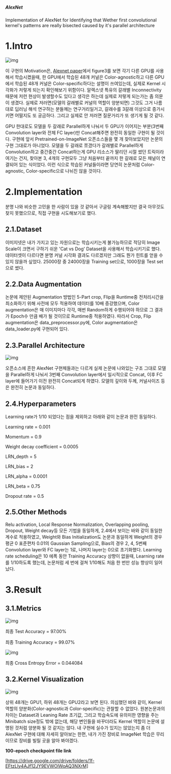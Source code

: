 ##### AlexNet
Implementation of AlexNet for Identifying that Wether first convolutional kernel's patterns are really bisected caused by it's parallel architecture

# 1.Intro
![img](./images/img.jpg)



이 구현의 Motivation은, [Alexnet paper](https://papers.nips.cc/paper/4824-imagenet-classification-with-deep-convolutional-neural-networks.pdf)에서 figure3를 보면 각기 다른 GPU를 사용해서 학습시켰을때, 한 GPU에서 학습된 48개 커널은 Color-agnostic하고 다른 GPU에서 학습된 48개 커널은 Color-specific하다는 설명이 쓰여있는데, 실제로 Kernel 시각화가 저렇게 되는지 확인해보기 위함이다. 알렉스넷 특유의 갈래별 Inconnectivity 때문에 저런 현상이 발생할수도 있다고 생각은 하는데 실제로 저렇게 되는가는 좀 의문이 생겼다. 실제로 저러면(모델의 갈래별로 커널의 역할이 양분되면) 그것도 그거 나름대로 딥러닝 해석 연구하는 분들께는 연구거리일거고, 갈래수를 3갈래 이상으로 증가시키면 어떨지도 또 궁금하다. 그리고 실제로 안 저러면 질문거리가 또 생기게 될 것 같다.


GPU 한대로도 모델을 두 갈래로 Parallel하게 나눠서 두 GPU가 이어지는 부분(3번째 Convolution layer와 전체 FC layer)만 Concat해주면 완전히 동일한 구현이 될 것이다. 
구현에 앞서 Pretrained-on-ImageNet 오픈소스들을 몇 개 찾아보았지만 논문의 구현 그대로가 아니었다. 모델을 두 갈래로 쪼갰다가 갈래별로 Parallel하게 Convolution하고 중간중간 Concat하는게 GPU 리소스가 딸리던 시절 썼던 트릭이라 여기는 건지, 찾아본 3, 4개의 구현모두 그냥 처음부터 끝까지 한 갈래로 모든 채널이 연결되어 있는 식이었다. 이런 식으로 학습된 커널들이라면 당연히 논문처럼 Color-agnostic, Color-specific으로 나뉘진 않을 것이다.



# 2.Implementation

분명 나와 비슷한 고민을 한 사람이 있을 것 같아서 구글링 계속해봤지만 결국 아무것도 찾지 못했으므로, 직접 구현을 시도해보기로 했다.

## 2.1.Dataset

이미지넷은 내가 가지고 있는 자원으로는 학습시키는게 불가능하므로 적당히 Image Scale이 크면서 구하기 쉬운 'Cat vs Dog' Dataset을 사용해서 학습시키기로 했다. 데이터셋이 다르다면 분명 커널 시각화 결과도 다르겠지만 그래도 뭔가 힌트를 얻을 수 있지 않을까 싶었다. 25000장 중 24000장을 Training set으로, 1000장을 Test set으로 썼다.

## 2.2.Data Augmentation

논문에 제안된 Augmentation 방법인 5-Part crop, Flip을 Runtime중 전처리시간을 최소화하기 위해 사전에 모두 적용하여 데이터를 10배 증강했으며, Color augmentation은 매 이미지마다 각각, 매번 Random하게 수행되어야 하므로 그 결과가 Epoch수 만큼 배가 될 것이므로 Runtime중 적용하였다.
따라서 Crop, Flip augmentation은 data_preprocessor.py에, Color augmentation은 data_loader.py에 구현되어 있다.

## 2.3.Parallel Architecture
![img](./images/img2.png)



오픈소스에 흔한 AlexNet 구현체들과는 다르게 실제 논문에 나와있는 구조 그대로 모델을 Parallel하게 나눠서 3번째 Convolution layer에서 일시적으로 Concat, 이후 FC layer에 들어가기 이전 완전히 Concat되게 하였다. 모델의 깊이와 두께, 커널사이즈 등은 완전히 논문과 동일하다.



## 2.4.Hyperparameters

Learning rate가 1/10 되었다는 점을 제외하고 아래와 같이 논문과 완전 동일하다.



Learning rate = 0.001



Momentum = 0.9



Weight decay coefficient = 0.0005



LRN_depth = 5



LRN_bias = 2



LRN_alpha = 0.0001



LRN_beta = 0.75



Dropout rate = 0.5



## 2.5.Other Methods

Relu activation, Local Response Normalization, Overlapping pooling, Dropout, Weight decay등 모든 기법을 동일하게, 2.4에서 보이는 바와 같이 동일한 계수로 적용하였고, Weight와 Bias Initialization도 논문과 동일하게 Weight의 경우 평균 0 표준편차 0.01의 Gaussian Sampling으로, Bias의 경우 2, 4, 5번째 Convolution layer와 FC layer는 1로, 나머지 layer는 0으로 초기화했다. Learning rate scheduling은 10 에폭 동안 Training Accuracy 상향이 없을때, Learning rate를 1/10하도록 했는데, 논문처럼 세 번에 걸쳐 1/10해도 처음 한 번만 성능 향상이 일어났다.



# 3.Result
## 3.1.Metrics
![img](./images/acc.png)



최종 Test Accuracy = 97.00%



최종 Training Accuracy = 99.07%


![img](./images/loss.png)



최종 Cross Entropy Error = 0.044084



## 3.2.Kernel Visualization
![img](./images/first_kernel_visualization.gif)



상위 48개는 GPU1, 하위 48개는 GPU2라고 보면 된다. 의심했던 바와 같이, Kernel 역할의 양분화(Color-agnostic과 Color-specific)는 관찰할 수 없었다. 원본논문과의 차이는 Dataset과 Leaning Rate 초기값, 그리고 학습속도에 유의미한 영향을 주는 Minibatch size정도 밖에 없는데, 해당 변인들을 바꾸더라도 Kernel 역할이 논문에 설명된 것처럼 양분화 될 것 같지는 않다. 내 구현에 실수가 있지는 않았는지 좀 더 AlexNet 구현에 대해 자세히 알아보는 한편, 내가 가진 장비로 ImageNet 학습은 무리이므로 장비를 빌릴 곳을 알아 봐야겠다.





**100-epoch checkpoint file link**


[https://drive.google.com/drive/folders/1f-EFtzLIy4AJf12JY9EVWOlWoAQ3NXrM]
